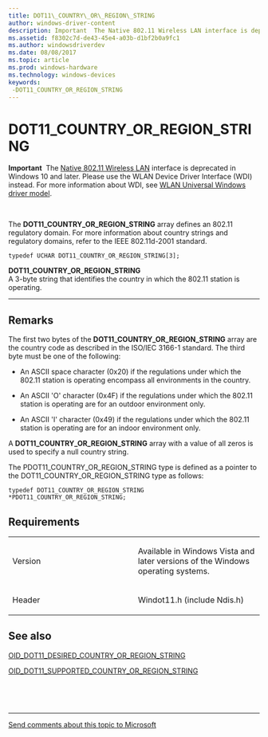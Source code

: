 ```yaml
---
title: DOT11\_COUNTRY\_OR\_REGION\_STRING
author: windows-driver-content
description: Important  The Native 802.11 Wireless LAN interface is deprecated in Windows 10 and later.
ms.assetid: f8302c7d-de43-45e4-a03b-d1bf2b0a9fc1
ms.author: windowsdriverdev
ms.date: 08/08/2017
ms.topic: article
ms.prod: windows-hardware
ms.technology: windows-devices
keywords: 
 -DOT11_COUNTRY_OR_REGION_STRING
---
```


# DOT11\_COUNTRY\_OR\_REGION\_STRING


**Important**  The [Native 802.11 Wireless LAN](https://msdn.microsoft.com/library/windows/hardware/ff560690) interface is deprecated in Windows 10 and later. Please use the WLAN Device Driver Interface (WDI) instead. For more information about WDI, see [WLAN Universal Windows driver model](https://msdn.microsoft.com/library/windows/hardware/dn897672).

 

The **DOT11\_COUNTRY\_OR\_REGION\_STRING** array defines an 802.11 regulatory domain. For more information about country strings and regulatory domains, refer to the IEEE 802.11d-2001 standard.

```ManagedCPlusPlus
typedef UCHAR DOT11_COUNTRY_OR_REGION_STRING[3];
```

**DOT11\_COUNTRY\_OR\_REGION\_STRING**  
A 3-byte string that identifies the country in which the 802.11 station is operating.

****  

Remarks
-------

The first two bytes of the **DOT11\_COUNTRY\_OR\_REGION\_STRING** array are the country code as described in the ISO/IEC 3166-1 standard. The third byte must be one of the following:

-   An ASCII space character (0x20) if the regulations under which the 802.11 station is operating encompass all environments in the country.

-   An ASCII 'O' character (0x4F) if the regulations under which the 802.11 station is operating are for an outdoor environment only.

-   An ASCII 'I' character (0x49) if the regulations under which the 802.11 station is operating are for an indoor environment only.

A **DOT11\_COUNTRY\_OR\_REGION\_STRING** array with a value of all zeros is used to specify a null country string.

The PDOT11\_COUNTRY\_OR\_REGION\_STRING type is defined as a pointer to the DOT11\_COUNTRY\_OR\_REGION\_STRING type as follows:

```
typedef DOT11_COUNTRY_OR_REGION_STRING  *PDOT11_COUNTRY_OR_REGION_STRING;
```

Requirements
------------

<table>
<colgroup>
<col width="50%" />
<col width="50%" />
</colgroup>
<tbody>
<tr class="odd">
<td><p>Version</p></td>
<td><p>Available in Windows Vista and later versions of the Windows operating systems.</p></td>
</tr>
<tr class="even">
<td><p>Header</p></td>
<td>Windot11.h (include Ndis.h)</td>
</tr>
</tbody>
</table>

## See also


[OID\_DOT11\_DESIRED\_COUNTRY\_OR\_REGION\_STRING](oid-dot11-desired-country-or-region-string.md)

[OID\_DOT11\_SUPPORTED\_COUNTRY\_OR\_REGION\_STRING](oid-dot11-supported-country-or-region-string.md)

 

 


--------------------
[Send comments about this topic to Microsoft](mailto:wsddocfb@microsoft.com?subject=Documentation%20feedback%20%5Bnetvista\netvista%5D:%20DOT11_COUNTRY_OR_REGION_STRING%20%20RELEASE:%20%288/8/2017%29&body=%0A%0APRIVACY%20STATEMENT%0A%0AWe%20use%20your%20feedback%20to%20improve%20the%20documentation.%20We%20don't%20use%20your%20email%20address%20for%20any%20other%20purpose,%20and%20we'll%20remove%20your%20email%20address%20from%20our%20system%20after%20the%20issue%20that%20you're%20reporting%20is%20fixed.%20While%20we're%20working%20to%20fix%20this%20issue,%20we%20might%20send%20you%20an%20email%20message%20to%20ask%20for%20more%20info.%20Later,%20we%20might%20also%20send%20you%20an%20email%20message%20to%20let%20you%20know%20that%20we've%20addressed%20your%20feedback.%0A%0AFor%20more%20info%20about%20Microsoft's%20privacy%20policy,%20see%20http://privacy.microsoft.com/default.aspx. "Send comments about this topic to Microsoft")


